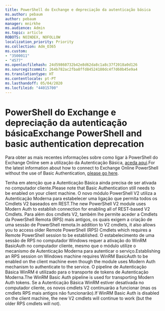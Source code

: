 ```yaml
---
title: PowerShell do Exchange e depreciação da autenticação básica
ms.author: pebaum
author: pebaum
manager: mnirkhe
ms.audience: Admin
ms.topic: article
ROBOTS: NOINDEX, NOFOLLOW
localization_priority: Priority
ms.collection: Adm_O365
ms.custom:
- "3500011"
- "4577"
ms.openlocfilehash: 24d59860732b42e8d62da8c1a8c37f2018a0d126
ms.sourcegitcommit: 264b782ac2fba8ffd84524180dc4f7d60b45e9a4
ms.translationtype: HT
ms.contentlocale: pt-PT
ms.lasthandoff: 05/04/2020
ms.locfileid: "44015700"
---
```

# <a name="exchange-powershell-and-basic-authentication-deprecation"></a><span data-ttu-id="b5ac1-102">PowerShell do Exchange e depreciação da autenticação básica</span><span class="sxs-lookup"><span data-stu-id="b5ac1-102">Exchange PowerShell and basic authentication deprecation</span></span>

<span data-ttu-id="b5ac1-103">Para obter as mais recentes informações sobre como ligar à PowerShell do Exchange Online sem a utilização da Autenticação Básica, [aceda aqui](https://aka.ms/psbasicauth).</span><span class="sxs-lookup"><span data-stu-id="b5ac1-103">For the latest information about how to connect to Exchange Online PowerShell without the use of Basic Authentication, [please go here](https://aka.ms/psbasicauth).</span></span>

<span data-ttu-id="b5ac1-104">Tenha em atenção que a Autenticação Básica ainda precisa de ser ativada no computador cliente.</span><span class="sxs-lookup"><span data-stu-id="b5ac1-104">Please note that Basic Authentication still needs to be enabled on your client machine.</span></span>
<span data-ttu-id="b5ac1-105">O novo módulo PowerShell V2 utiliza a Autenticação Moderna para estabelecer uma ligação que permita todos os Cmdlets V2 baseados em REST.</span><span class="sxs-lookup"><span data-stu-id="b5ac1-105">The new PowerShell V2 module uses Modern Auth to establish connection for enabling all of REST-based V2 Cmdlets.</span></span> <span data-ttu-id="b5ac1-106">Para além dos cmdlets V2, também lhe permite aceder a Cmdlets da PowerShell Remota (RPS) mais antigos, os quais exigem a criação de uma sessão de PowerShell remota.</span><span class="sxs-lookup"><span data-stu-id="b5ac1-106">In addition to V2 cmdlets, it also allows you to access older Remote PowerShell (RPS) Cmdlets which requires a Remote PowerShell session to be established.</span></span> <span data-ttu-id="b5ac1-107">O estabelecimento de uma sessão de RPS no computador Windows requer a ativação do WinRM BasicAuth no computador cliente, mesmo que o módulo utilize o mecanismo de Autenticação Moderna para autenticar o serviço.</span><span class="sxs-lookup"><span data-stu-id="b5ac1-107">Establishing an RPS session on Windows machine requires WinRM BasicAuth to be enabled on the client machine even though the module uses Modern Auth mechanism to authenticate to the service.</span></span> <span data-ttu-id="b5ac1-108">O pipeline de Autenticação Básica WinRM é utilizado para o transporte de tokens de Autenticação Moderna.</span><span class="sxs-lookup"><span data-stu-id="b5ac1-108">The WinRM Basic Auth pipeline is used for transporting Modern Auth tokens.</span></span> <span data-ttu-id="b5ac1-109">Se a Autenticação Básica WinRM estiver desativada no computador cliente, os novos cmdlets V2 continuarão a funcionar (mas os cmdlets RPS mais antigos não funcionarão).</span><span class="sxs-lookup"><span data-stu-id="b5ac1-109">If WinRM Basic Auth is disabled on the client machine, the new V2 cmdlets will continue to work (but the older RPS cmdlets will not).</span></span>
